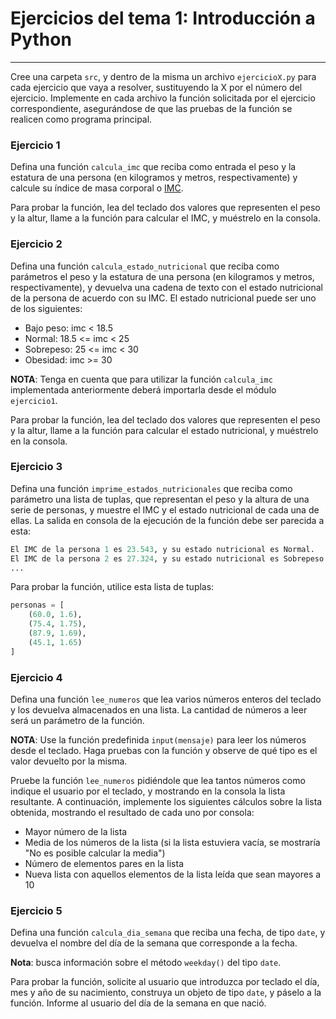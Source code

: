 # Ejercicios del tema 1: Introducción a Python
---

Cree una carpeta ``src``, y dentro de la misma un archivo ``ejercicioX.py`` para cada ejercicio que vaya a resolver, sustituyendo la X por el número del ejercicio. Implemente en cada archivo la función solicitada por el ejercicio correspondiente, asegurándose de que las pruebas de la función se realicen como programa principal.

### Ejercicio 1
Defina una función ``calcula_imc`` que reciba como entrada el peso y la estatura de una persona (en kilogramos y metros, respectivamente) y calcule su índice de masa corporal o [IMC](https://es.wikipedia.org/wiki/%C3%8Dndice_de_masa_corporal).

Para probar la función, lea del teclado dos valores que representen el peso y la altur, llame a la función para calcular el IMC, y muéstrelo en la consola.

### Ejercicio 2
Defina una función ``calcula_estado_nutricional`` que reciba como parámetros el peso y la estatura de una persona (en kilogramos y metros, respectivamente), y devuelva una cadena de texto con el estado nutricional de la persona de acuerdo con su IMC. El estado nutricional puede ser uno de los siguientes:
- Bajo peso: imc < 18.5
- Normal: 18.5 <= imc < 25
- Sobrepeso: 25 <= imc < 30
- Obesidad: imc >= 30

**NOTA**: Tenga en cuenta que para utilizar la función ``calcula_imc`` implementada anteriormente deberá importarla desde el módulo ``ejercicio1``.

Para probar la función, lea del teclado dos valores que representen el peso y la altur, llame a la función para calcular el estado nutricional, y muéstrelo en la consola.


### Ejercicio 3
Defina una función ``imprime_estados_nutricionales`` que reciba como parámetro una lista de tuplas, que representan el peso y la altura de una serie de personas, y muestre el IMC y el estado nutricional de cada una de ellas. La salida en consola de la ejecución de la función debe ser parecida a esta:

```python
El IMC de la persona 1 es 23.543, y su estado nutricional es Normal.
El IMC de la persona 2 es 27.324, y su estado nutricional es Sobrepeso.
...
```

Para probar la función, utilice esta lista de tuplas:

```python
personas = [
    (60.0, 1.6),
    (75.4, 1.75),
    (87.9, 1.69),
    (45.1, 1.65)
]
```


### Ejercicio 4
Defina una función ``lee_numeros`` que lea varios números enteros del teclado y los devuelva almacenados en una lista. La cantidad de números a leer será un parámetro de la función.

**NOTA**: Use la función predefinida ``input(mensaje)`` para leer los números desde el teclado. Haga pruebas con la función y observe de qué tipo es el valor devuelto por la misma.

Pruebe la función ``lee_numeros`` pidiéndole que lea tantos números como indique el usuario por el teclado, y mostrando en la consola la lista resultante. A continuación, implemente los siguientes cálculos sobre la lista obtenida, mostrando el resultado de cada uno por consola:

- Mayor número de la lista
- Media de los números de la lista (si la lista estuviera vacía, se mostraría "No es posible calcular la media")
- Número de elementos pares en la lista
- Nueva lista con aquellos elementos de la lista leída que sean mayores a 10


### Ejercicio 5
Defina una función ``calcula_dia_semana`` que reciba una fecha, de tipo ``date``, y devuelva el nombre del día de la semana que corresponde a la fecha. 

**Nota**: busca información sobre el método ``weekday()`` del tipo ``date``.

Para probar la función, solicite al usuario que introduzca por teclado el día, mes y año de su nacimiento, construya un objeto de tipo ``date``, y páselo a la función. Informe al usuario del día de la semana en que nació.

